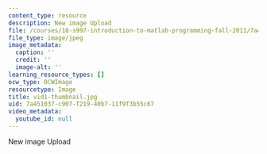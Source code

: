 ```yaml
---
content_type: resource
description: New image Upload
file: /courses/18-s997-introduction-to-matlab-programming-fall-2011/7a451037c907f21940b711f9f3b55c67_vid1-thumbnail.jpg
file_type: image/jpeg
image_metadata:
  caption: ''
  credit: ''
  image-alt: ''
learning_resource_types: []
ocw_type: OCWImage
resourcetype: Image
title: vid1-thumbnail.jpg
uid: 7a451037-c907-f219-40b7-11f9f3b55c67
video_metadata:
  youtube_id: null
---
```

New image Upload


